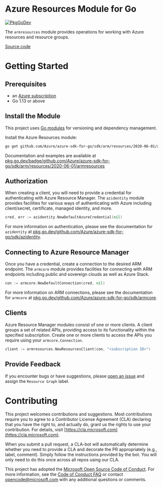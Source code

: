 # Azure Resources Module for Go

[![PkgGoDev](https://pkg.go.dev/badge/github.com/Azure/azure-sdk-for-go/sdk/arm/resources/2020-06-01/armresources)](https://pkg.go.dev/github.com/Azure/azure-sdk-for-go/sdk/arm/resources/2020-06-01/armresources)

The `armresources` module provides operations for working with Azure resources and resource groups.

[Source code](https://github.com/Azure/azure-sdk-for-go/tree/master/sdk/arm/resources/2020-06-01/armresources)

# Getting Started

## Prerequisites

- an [Azure subscription](https://azure.microsoft.com/free/)
- Go 1.13 or above

## Install the Module

This project uses [Go modules](https://github.com/golang/go/wiki/Modules) for versioning and dependency management.

Install the Azure Resources module:

```sh
go get github.com/Azure/azure-sdk-for-go/sdk/arm/resources/2020-06-01/armresources
```

Documentation and examples are available at [pkg.go.dev/badge/github.com/Azure/azure-sdk-for-go/sdk/arm/resources/2020-06-01/armresources](https://pkg.go.dev/badge/github.com/Azure/azure-sdk-for-go/sdk/arm/resources/2020-06-01/armresources)

## Authorization

When creating a client, you will need to provide a credential for authenticating with Azure Resource Manager.  The `azidentity` module provides facilities for various ways of authenticating with Azure including client/secret, certificate, managed identity, and more.

```go
cred, err := azidentity.NewDefaultAzureCredential(nil)
```

For more information on authentication, please see the documentation for `azidentity` at [pkg.go.dev/github.com/Azure/azure-sdk-for-go/sdk/azidentity](https://pkg.go.dev/github.com/Azure/azure-sdk-for-go/sdk/azidentity).

## Connecting to Azure Resource Manager

Once you have a credential, create a connection to the desired ARM endpoint.  The `armcore` module provides facilities for connecting with ARM endpoints including public and sovereign clouds as well as Azure Stack.

```go
con := armcore.NewDefaultConnection(cred, nil)
```

For more information on ARM connections, please see the documentation for `armcore` at [pkg.go.dev/github.com/Azure/azure-sdk-for-go/sdk/armcore](https://pkg.go.dev/github.com/Azure/azure-sdk-for-go/sdk/armcore).

## Clients

Azure Resource Manager modules consist of one or more clients.  A client groups a set of related APIs, providing access to its functionality within the specified subscription.  Create one or more clients to access the APIs you require using your `armcore.Connection`.

```go
client := armresources.NewResourcesClient(con, "<subscription ID>")
```

## Provide Feedback

If you encounter bugs or have suggestions, please
[open an issue](https://github.com/Azure/azure-sdk-for-go/issues) and assign the `Resource Graph` label.

# Contributing

This project welcomes contributions and suggestions. Most contributions require
you to agree to a Contributor License Agreement (CLA) declaring that you have
the right to, and actually do, grant us the rights to use your contribution.
For details, visit [https://cla.microsoft.com](https://cla.microsoft.com).

When you submit a pull request, a CLA-bot will automatically determine whether
you need to provide a CLA and decorate the PR appropriately (e.g., label,
comment). Simply follow the instructions provided by the bot. You will only
need to do this once across all repos using our CLA.

This project has adopted the
[Microsoft Open Source Code of Conduct](https://opensource.microsoft.com/codeofconduct/).
For more information, see the
[Code of Conduct FAQ](https://opensource.microsoft.com/codeofconduct/faq/)
or contact [opencode@microsoft.com](mailto:opencode@microsoft.com) with any
additional questions or comments.

